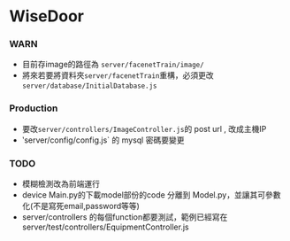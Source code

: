 # WiseDoor

### WARN
- 目前存image的路徑為 `server/facenetTrain/image/`
- 將來若要將資料夾`server/facenetTrain`重構，必須更改 `server/database/InitialDatabase.js`

### Production
- 要改`server/controllers/ImageController.js`的 post url , 改成主機IP
- ‵server/config/config.js` 的 mysql 密碼要變更

### TODO
- 模糊檢測改為前端運行
- device Main.py的下載model部份的code 分離到 Model.py，並讓其可參數化(不是寫死email,password等等)
- server/controllers 的每個function都要測試，範例已經寫在server/test/controllers/EquipmentController.js
